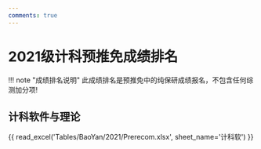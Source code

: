 ```yaml
---
comments: true
---
```

# 2021级计科预推免成绩排名

!!! note "成绩排名说明"
    此成绩排名是预推免中的纯保研成绩报名，不包含任何综测加分项!

## 计科软件与理论

{{ read_excel('Tables/BaoYan/2021/Prerecom.xlsx', sheet_name='计科软') }}